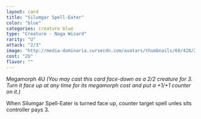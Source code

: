 ```yaml
---
layout: card
title: "Silumgar Spell-Eater"
color: "blue"
categories: creature blue
type: "Creature - Naga Wizard"
rarity: "U"
attack: "2/3"
image: "http://media-dominaria.cursecdn.com/avatars/thumbnails/68/428/200/283/635618491913268025.png"
cost: "2U"
flavor: ""
---
```


Megamorph <span class="tip mana-icon mana-colorless-04" title="4 Colorless Mana">4</span><span class="tip mana-icon mana-blue" title="1 Blue Mana">U</span> <em>(You may cast this card face-down as a 2/2 creature for <span class="tip mana-icon mana-colorless-03" title="3 Colorless Mana">3</span>. Turn it face up at any time for its megamorph cost and put a +1/+1 counter on it.)</em>

When Silumgar Spell-Eater is turned face up, counter target spell unles sits controller pays <span class="tip mana-icon mana-colorless-03" title="3 Colorless Mana">3</span>.
